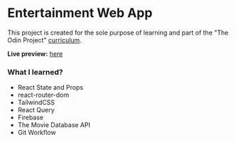 # Entertainment Web App

This project is created for the sole purpose of learning and part of the "The Odin Project" [curriculum](https://theodinproject.com/).

**Live preview:** [here](https://hicarlodacuyan.github.io/entertainment-webapp/)

### What I learned?

- React State and Props
- react-router-dom
- TailwindCSS
- React Query
- Firebase
- The Movie Database API
- Git Workflow
